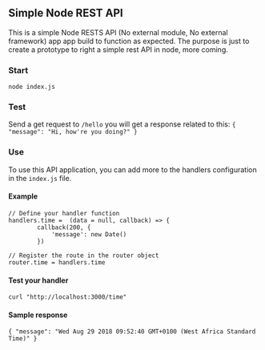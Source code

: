 ## Simple Node REST API
This is a simple Node RESTS API (No external module, No external framework) app app build to function as expected.
The purpose is just to create a prototype to right a simple rest API in node, 
more coming.

### Start
``` node index.js ```

### Test
Send a get request to ```/hello``` you will get a response related to this: ``` {
            "message": "Hi, how're you doing?"
        } ```

### Use
To use this API application, you can add more to the handlers configuration in the ```index.js``` file. 
#### Example 
```
// Define your handler function
handlers.time =  (data = null, callback) => {
        callback(200, {
            'message': new Date()
        })

// Register the route in the router object
router.time = handlers.time

```
#### Test your handler
```
curl "http://localhost:3000/time"
```

#### Sample response
```
{ "message": "Wed Aug 29 2018 09:52:40 GMT+0100 (West Africa Standard Time)" }

```
